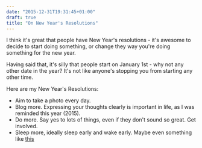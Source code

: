 ```yaml
---
date: "2015-12-31T19:31:45+01:00"
draft: true
title: "On New Year's Resolutions"
---
```


I think it's great that people have New Year's resolutions - it's awesome to decide to start doing something, or change they way you're doing something for the new year. 

Having said that, it's silly that people start on January 1st - why not any other date in the year? It's not like anyone's stopping you from starting any other time.

Here are my New Year's Resolutions:
- Aim to take a photo every day.
- Blog more. Expressing your thoughts clearly is important in life, as I was reminded this year (2015).
- Do more. Say yes to lots of things, even if they don't sound so great. Get involved.
- Sleep more, ideally sleep early and wake early. Maybe even something like [this](https://www.producthunt.com/live/jack-dorsey#comment-202069)

